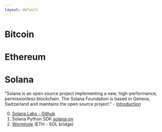 ```yaml
---
layout: default
---
```


# Bitcoin

# Ethereum

# Solana 

"Solana is an open source project implementing a new, high-performance, permissionless blockchain. The Solana Foundation is based in Geneva, Switzerland and maintains the open source project." - [Introduction](https://docs.solana.com/introduction)


0. [Solana Labs - Github](https://github.com/solana-labs)
1. Solana Python SDK [solana-py](https://github.com/michaelhly/solana-py)
2. [Wormhole](https://github.com/certusone/wormhole) (ETH - SOL bridge) 